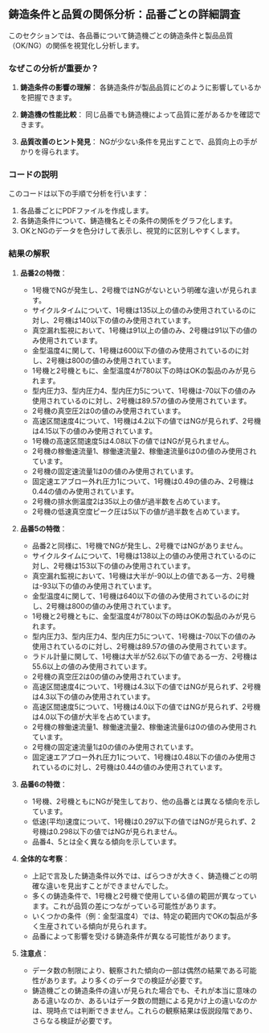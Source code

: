 ## 鋳造条件と品質の関係分析：品番ごとの詳細調査

このセクションでは、各品番について鋳造機ごとの鋳造条件と製品品質（OK/NG）の関係を視覚化し分析します。

### なぜこの分析が重要か？

1. **鋳造条件の影響の理解**：
   各鋳造条件が製品品質にどのように影響しているかを把握できます。

2. **鋳造機の性能比較**：
   同じ品番でも鋳造機によって品質に差があるかを確認できます。

3. **品質改善のヒント発見**：
   NGが少ない条件を見出すことで、品質向上の手がかりを得られます。

### コードの説明

このコードは以下の手順で分析を行います：

1. 各品番ごとにPDFファイルを作成します。
2. 各鋳造条件について、鋳造機名とその条件の関係をグラフ化します。
3. OKとNGのデータを色分けして表示し、視覚的に区別しやすくします。

### 結果の解釈

1. **品番2の特徴**：
   - 1号機でNGが発生し、2号機ではNGがないという明確な違いが見られます。
   - サイクルタイムについて、1号機は135以上の値のみ使用されているのに対し、2号機は140以下の値のみ使用されています。
   - 真空漏れ監視において、1号機は91以上の値のみ、2号機は91以下の値のみ使用されています。
   - 金型温度4に関して、1号機は600以下の値のみ使用されているのに対し、2号機は800の値のみ使用されています。
   - 1号機と2号機ともに、金型温度4が780以下の時はOKの製品のみが見られます。
   - 型内圧力3、型内圧力4、型内圧力5について、1号機は-70以下の値のみ使用されているのに対し、2号機は89.57の値のみ使用されています。
   - 2号機の真空圧2は0の値のみ使用されています。
   - 高速区間速度4について、1号機は4.2以下の値ではNGが見られず、2号機は4.15以下の値のみ使用されています。
   - 1号機の高速区間速度5は4.08以下の値ではNGが見られません。
   - 2号機の稼働速流量1、稼働速流量2、稼働速流量6は0の値のみ使用されています。
   - 2号機の固定速流量1は0の値のみ使用されています。
   - 固定速エアブロー外れ圧力1について、1号機は0.49の値のみ、2号機は0.44の値のみ使用されています。
   - 2号機の排水側温度2は35以上の値が過半数を占めています。
   - 2号機の低速真空度ピーク圧は5以下の値が過半数を占めています。

2. **品番5の特徴**：
   - 品番2と同様に、1号機でNGが発生し、2号機ではNGがありません。
   - サイクルタイムについて、1号機は138以上の値のみ使用されているのに対し、2号機は153以下の値のみ使用されています。
   - 真空漏れ監視において、1号機は大半が-90以上の値である一方、2号機は-93以下の値のみ使用されています。
   - 金型温度4に関して、1号機は640以下の値のみ使用されているのに対し、2号機は800の値のみ使用されています。
   - 1号機と2号機ともに、金型温度4が780以下の時はOKの製品のみが見られます。
   - 型内圧力3、型内圧力4、型内圧力5について、1号機は-70以下の値のみ使用されているのに対し、2号機は89.57の値のみ使用されています。
   - ラドル計量に関して、1号機は大半が52.6以下の値である一方、2号機は55.6以上の値のみ使用されています。
   - 2号機の真空圧2は0の値のみ使用されています。
   - 高速区間速度4について、1号機は4.3以下の値ではNGが見られず、2号機は4.3以下の値のみ使用されています。
   - 高速区間速度5について、1号機は4.0以下の値ではNGが見られず、2号機は4.0以下の値が大半を占めています。
   - 2号機の稼働速流量1、稼働速流量2、稼働速流量6は0の値のみ使用されています。
   - 2号機の固定速流量1は0の値のみ使用されています。
   - 固定速エアブロー外れ圧力1について、1号機は0.48以下の値のみ使用されているのに対し、2号機は0.44の値のみ使用されています。

3. **品番6の特徴**：
   - 1号機、2号機ともにNGが発生しており、他の品番とは異なる傾向を示しています。
   - 低速(平均)速度について、1号機は0.297以下の値ではNGが見られず、2号機は0.298以下の値ではNGが見られません。
   - 品番4、5とは全く異なる傾向を示しています。

4. **全体的な考察**：
   - 上記で言及した鋳造条件以外では、ばらつきが大きく、鋳造機ごとの明確な違いを見出すことができませんでした。
   - 多くの鋳造条件で、1号機と2号機で使用している値の範囲が異なっています。これが品質の差につながっている可能性があります。
   - いくつかの条件（例：金型温度4）では、特定の範囲内でOKの製品が多く生産されている傾向が見られます。
   - 品番によって影響を受ける鋳造条件が異なる可能性があります。

5. **注意点**：
   - データ数の制限により、観察された傾向の一部は偶然の結果である可能性があります。より多くのデータでの検証が必要です。
   - 鋳造機ごとの鋳造条件の違いが見られた場合でも、それが本当に意味のある違いなのか、あるいはデータ数の問題による見かけ上の違いなのかは、現時点では判断できません。これらの観察結果は仮説段階であり、さらなる検証が必要です。
